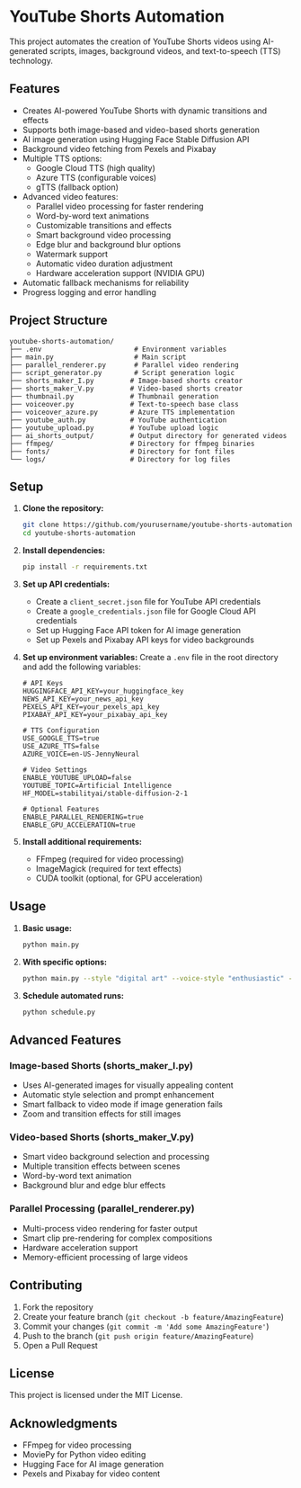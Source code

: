 # YouTube Shorts Automation

This project automates the creation of YouTube Shorts videos using AI-generated scripts, images, background videos, and text-to-speech (TTS) technology.

## Features

- Creates AI-powered YouTube Shorts with dynamic transitions and effects
- Supports both image-based and video-based shorts generation
- AI image generation using Hugging Face Stable Diffusion API
- Background video fetching from Pexels and Pixabay
- Multiple TTS options:
  - Google Cloud TTS (high quality)
  - Azure TTS (configurable voices)
  - gTTS (fallback option)
- Advanced video features:
  - Parallel video processing for faster rendering
  - Word-by-word text animations
  - Customizable transitions and effects
  - Smart background video processing
  - Edge blur and background blur options
  - Watermark support
  - Automatic video duration adjustment
  - Hardware acceleration support (NVIDIA GPU)
- Automatic fallback mechanisms for reliability
- Progress logging and error handling

## Project Structure

```
youtube-shorts-automation/
├── .env                       # Environment variables
├── main.py                    # Main script
├── parallel_renderer.py       # Parallel video rendering
├── script_generator.py        # Script generation logic
├── shorts_maker_I.py         # Image-based shorts creator
├── shorts_maker_V.py         # Video-based shorts creator
├── thumbnail.py              # Thumbnail generation
├── voiceover.py              # Text-to-speech base class
├── voiceover_azure.py        # Azure TTS implementation
├── youtube_auth.py           # YouTube authentication
├── youtube_upload.py         # YouTube upload logic
├── ai_shorts_output/         # Output directory for generated videos
├── ffmpeg/                   # Directory for ffmpeg binaries
├── fonts/                    # Directory for font files
└── logs/                     # Directory for log files
```

## Setup

1. **Clone the repository:**
   ```sh
   git clone https://github.com/yourusername/youtube-shorts-automation.git
   cd youtube-shorts-automation
   ```

2. **Install dependencies:**
   ```sh
   pip install -r requirements.txt
   ```

3. **Set up API credentials:**
   - Create a `client_secret.json` file for YouTube API credentials
   - Create a `google_credentials.json` file for Google Cloud API credentials
   - Set up Hugging Face API token for AI image generation
   - Set up Pexels and Pixabay API keys for video backgrounds

4. **Set up environment variables:**
   Create a `.env` file in the root directory and add the following variables:
   ```env
   # API Keys
   HUGGINGFACE_API_KEY=your_huggingface_key
   NEWS_API_KEY=your_news_api_key
   PEXELS_API_KEY=your_pexels_api_key
   PIXABAY_API_KEY=your_pixabay_api_key

   # TTS Configuration
   USE_GOOGLE_TTS=true
   USE_AZURE_TTS=false
   AZURE_VOICE=en-US-JennyNeural

   # Video Settings
   ENABLE_YOUTUBE_UPLOAD=false
   YOUTUBE_TOPIC=Artificial Intelligence
   HF_MODEL=stabilityai/stable-diffusion-2-1

   # Optional Features
   ENABLE_PARALLEL_RENDERING=true
   ENABLE_GPU_ACCELERATION=true
   ```

5. **Install additional requirements:**
   - FFmpeg (required for video processing)
   - ImageMagick (required for text effects)
   - CUDA toolkit (optional, for GPU acceleration)

## Usage

1. **Basic usage:**
   ```sh
   python main.py
   ```

2. **With specific options:**
   ```sh
   python main.py --style "digital art" --voice-style "enthusiastic" --add-watermark
   ```

3. **Schedule automated runs:**
   ```sh
   python schedule.py
   ```

## Advanced Features

### Image-based Shorts (shorts_maker_I.py)
- Uses AI-generated images for visually appealing content
- Automatic style selection and prompt enhancement
- Smart fallback to video mode if image generation fails
- Zoom and transition effects for still images

### Video-based Shorts (shorts_maker_V.py)
- Smart video background selection and processing
- Multiple transition effects between scenes
- Word-by-word text animation
- Background blur and edge blur effects

### Parallel Processing (parallel_renderer.py)
- Multi-process video rendering for faster output
- Smart clip pre-rendering for complex compositions
- Hardware acceleration support
- Memory-efficient processing of large videos

## Contributing

1. Fork the repository
2. Create your feature branch (`git checkout -b feature/AmazingFeature`)
3. Commit your changes (`git commit -m 'Add some AmazingFeature'`)
4. Push to the branch (`git push origin feature/AmazingFeature`)
5. Open a Pull Request

## License

This project is licensed under the MIT License.

## Acknowledgments

- FFmpeg for video processing
- MoviePy for Python video editing
- Hugging Face for AI image generation
- Pexels and Pixabay for video content
